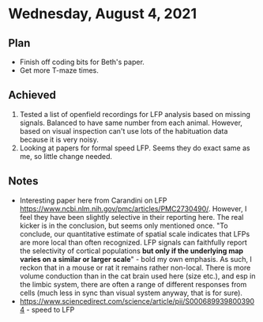 # Wednesday, August 4, 2021

## Plan

- Finish off coding bits for Beth's paper.
- Get more T-maze times.

## Achieved

1. Tested a list of openfield recordings for LFP analysis based on missing signals. Balanced to have same number from each animal. However, based on visual inspection can't use lots of the habituation data because it is very noisy.
2. Looking at papers for formal speed LFP. Seems they do exact same as me, so little change needed.

## Notes

- Interesting paper here from Carandini on LFP https://www.ncbi.nlm.nih.gov/pmc/articles/PMC2730490/. However, I feel they have been slightly selective in their reporting here. The real kicker is in the conclusion, but seems only mentioned once. "To conclude, our quantitative estimate of spatial scale indicates that LFPs are more local than often recognized. LFP signals can faithfully report the selectivity of cortical populations **but only if the underlying map varies on a similar or larger scale**" - bold my own emphasis. As such, I reckon that in a mouse or rat it remains rather non-local. There is more volume conduction than in the cat brain used here (size etc.), and esp in the limbic system, there are often a range of different responses from cells (much less in sync than visual system anyway, that is for sure).
- https://www.sciencedirect.com/science/article/pii/S0006899398003904 - speed to LFP